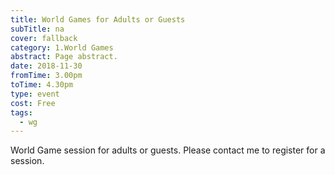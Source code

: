 ```yaml
---
title: World Games for Adults or Guests
subTitle: na
cover: fallback
category: 1.World Games
abstract: Page abstract.
date: 2018-11-30
fromTime: 3.00pm
toTime: 4.30pm
type: event
cost: Free
tags:
  - wg
---
```


World Game session for adults or guests. Please contact me to register for a session.


